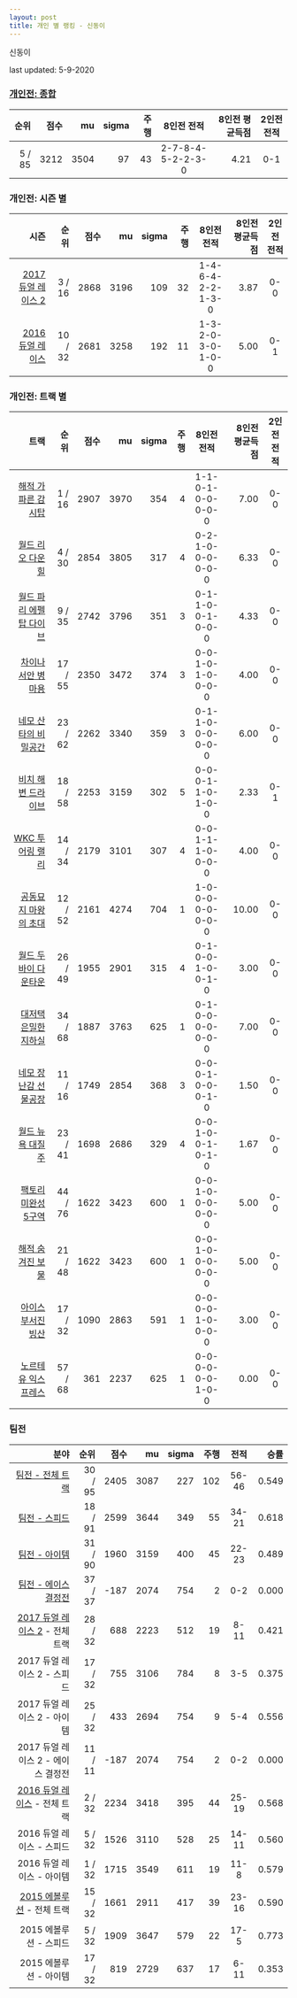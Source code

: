 ```yaml
---
layout: post
title: 개인 별 랭킹 - 신동이
---
```


신동이

last updated: 5-9-2020

### [개인전: 종합](../singles-full)

| 순위 | 점수 | mu | sigma | 주행 | 8인전 전적 | 8인전 평균득점 | 2인전 전적 |
|---:|---:|---:|---:|---:|:---:|---:|:---:|
| 5 / 85 | 3212 | 3504 | 97 | 43 | 2-7-8-4-5-2-2-3-0 | 4.21 | 0-1 |

### 개인전: 시즌 별

| 시즌 | 순위 | 점수 | mu | sigma | 주행 | 8인전 전적 | 8인전 평균득점 | 2인전 전적 |
|---:|---:|---:|---:|---:|---:|:---:|---:|:---:|
| [2017 듀얼 레이스 2](../singles-s2017_1) | 3 / 16 | 2868 | 3196 | 109 | 32 |  1-4-6-4-2-2-1-3-0 | 3.87 | 0-0 |
| [2016 듀얼 레이스](../singles-s2016_1) | 10 / 32 | 2681 | 3258 | 192 | 11 |  1-3-2-0-3-0-1-0-0 | 5.00 | 0-1 |

### 개인전: 트랙 별

| 트랙 | 순위 | 점수 | mu | sigma | 주행 | 8인전 전적 | 8인전 평균득점 | 2인전 전적 |
|---:|---:|---:|---:|---:|---:|:---:|---:|:---:|
| [해적 가파른 감시탑](../gamshi) | 1 / 16 | 2907 | 3970 | 354 | 4 | 1-1-0-1-0-0-0-0-0 | 7.00 | 0-0 |
| [월드 리오 다운힐](../rio) | 4 / 30 | 2854 | 3805 | 317 | 4 | 0-2-1-0-0-0-0-0-0 | 6.33 | 0-0 |
| [월드 파리 에펠탑 다이브](../eifel) | 9 / 35 | 2742 | 3796 | 351 | 3 | 0-1-1-0-0-1-0-0-0 | 4.33 | 0-0 |
| [차이나 서안 병마용](../byeongma) | 17 / 55 | 2350 | 3472 | 374 | 3 | 0-0-1-0-1-0-0-0-0 | 4.00 | 0-0 |
| [네모 산타의 비밀공간](../santa) | 23 / 62 | 2262 | 3340 | 359 | 3 | 0-1-1-0-0-0-0-0-0 | 6.00 | 0-0 |
| [비치 해변 드라이브](../haebyun) | 18 / 58 | 2253 | 3159 | 302 | 5 | 0-0-0-1-1-0-1-0-0 | 2.33 | 0-1 |
| [WKC 투어링 랠리](../rally) | 14 / 34 | 2179 | 3101 | 307 | 4 | 0-0-1-1-1-0-0-0-0 | 4.00 | 0-0 |
| [공동묘지 마왕의 초대](../mawang) | 12 / 52 | 2161 | 4274 | 704 | 1 | 1-0-0-0-0-0-0-0-0 | 10.00 | 0-0 |
| [월드 두바이 다운타운](../dubai) | 26 / 49 | 1955 | 2901 | 315 | 4 | 0-1-0-0-1-0-0-1-0 | 3.00 | 0-0 |
| [대저택 은밀한 지하실](../jeotaek) | 34 / 68 | 1887 | 3763 | 625 | 1 | 0-1-0-0-0-0-0-0-0 | 7.00 | 0-0 |
| [네모 장난감 선물공장](../present) | 11 / 16 | 1749 | 2854 | 368 | 3 | 0-0-0-1-0-0-0-1-0 | 1.50 | 0-0 |
| [월드 뉴욕 대질주](../newyork) | 23 / 41 | 1698 | 2686 | 329 | 4 | 0-0-1-0-0-1-0-1-0 | 1.67 | 0-0 |
| [팩토리 미완성 5구역](../district5) | 44 / 76 | 1622 | 3423 | 600 | 1 | 0-0-1-0-0-0-0-0-0 | 5.00 | 0-0 |
| [해적 숨겨진 보물](../haesumbo) | 21 / 48 | 1622 | 3423 | 600 | 1 | 0-0-1-0-0-0-0-0-0 | 5.00 | 0-0 |
| [아이스 부서진 빙산](../boobing) | 17 / 32 | 1090 | 2863 | 591 | 1 | 0-0-0-0-1-0-0-0-0 | 3.00 | 0-0 |
| [노르테유 익스프레스](../noex) | 57 / 68 | 361 | 2237 | 625 | 1 | 0-0-0-0-0-0-1-0-0 | 0.00 | 0-0 |

### 팀전

| 분야 | 순위 | 점수 | mu | sigma | 주행 | 전적 | 승률 |
|---:|---:|---:|---:|---:|---:|:---:|---:|
| [팀전 - 전체 트랙](../team-full) | 30 / 95 | 2405 | 3087 | 227 | 102 | 56-46 | 0.549 |
| [팀전 - 스피드](../team-speed) | 18 / 91 | 2599 | 3644 | 349 | 55 | 34-21 | 0.618 |
| [팀전 - 아이템](../team-item) | 31 / 90 | 1960 | 3159 | 400 | 45 | 22-23 | 0.489 |
| [팀전 - 에이스 결정전](../team-ace) | 37 / 37 | -187 | 2074 | 754 | 2 | 0-2 | 0.000 |
| [2017 듀얼 레이스 2](../teams-t2017_1) - 전체 트랙 | 28 / 32 | 688 | 2223 | 512 | 19 | 8-11 | 0.421 |
| 2017 듀얼 레이스 2 - 스피드 | 17 / 32 | 755 | 3106 | 784 | 8 | 3-5 | 0.375 |
| 2017 듀얼 레이스 2 - 아이템 | 25 / 32 | 433 | 2694 | 754 | 9 | 5-4 | 0.556 |
| 2017 듀얼 레이스 2 - 에이스 결정전 | 11 / 11 | -187 | 2074 | 754 | 2 | 0-2 | 0.000 |
| [2016 듀얼 레이스](../teams-t2016_2) - 전체 트랙 | 2 / 32 | 2234 | 3418 | 395 | 44 | 25-19 | 0.568 |
| 2016 듀얼 레이스 - 스피드 | 5 / 32 | 1526 | 3110 | 528 | 25 | 14-11 | 0.560 |
| 2016 듀얼 레이스 - 아이템 | 1 / 32 | 1715 | 3549 | 611 | 19 | 11-8 | 0.579 |
| [2015 에볼루션](../teams-t2015_1) - 전체 트랙 | 15 / 32 | 1661 | 2911 | 417 | 39 | 23-16 | 0.590 |
| 2015 에볼루션 - 스피드 | 5 / 32 | 1909 | 3647 | 579 | 22 | 17-5 | 0.773 |
| 2015 에볼루션 - 아이템 | 17 / 32 | 819 | 2729 | 637 | 17 | 6-11 | 0.353 |

